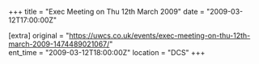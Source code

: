 +++
title = "Exec Meeting on Thu 12th March 2009"
date = "2009-03-12T17:00:00Z"

[extra]
original = "https://uwcs.co.uk/events/exec-meeting-on-thu-12th-march-2009-1474489021067/"    
ent_time = "2009-03-12T18:00:00Z"
location = "DCS"
+++



